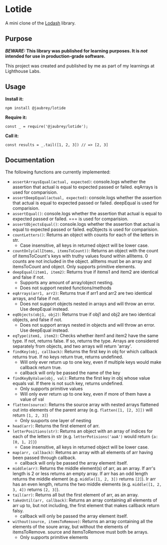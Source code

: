 # Lotide

A mini clone of the [Lodash](https://lodash.com) library.

## Purpose

**_BEWARE:_ This library was published for learning purposes. It is _not_ intended for use in production-grade software.**

This project was created and published by me as part of my learnings at Lighthouse Labs. 

## Usage

**Install it:**

`npm install @jaubrey/lotide`

**Require it:**

`const _ = require('@jaubrey/lotide');`

**Call it:**

`const results = _.tail([1, 2, 3]) // => [2, 3]`

## Documentation

The following functions are currently implemented:

* `assertArraysEqual(actual, expected)`: console.logs whether the assertion that actual is equal to expected passed or failed. eqArrays is used for comparision.
* `assertDeepEqual(actual, expected)`: console.logs whether the assertion that actual is equal to expected passed or failed. deepEqual is used for comparision.
* `assertEqual()`: console.logs whether the assertion that actual is equal to expected passed or failed. === is used for comparision.
* `assertObjectsEqual()`: console.logs whether the assertion that actual is equal to expected passed or failed. eqObjects is used for comparision.
* `countLetters()`: Returns an object with counts for each of the letters in str.
  * Case insensitive, all keys in returned object will be lower case.
* `countOnly(allItems, itemsToCount))`: Returns an object with the count of itemsToCount's keys with truthy values found within allItems. 0 counts are not included in the object. allItems must be an array and itemsToCount and object. Only supports primitive elements.
* `deepEqual(item1, item2)`: Returns true if items1 and item2 are identical and false if not.
  * Supports any amount of array/object nesting.
  * Does not support nested functions/methods
* `eqArrays(arr1, arr2)`: Returns true if arr1 and arr2 are two identical arrays, and false if not.
  * Does not support objects nested in arrays and will throw an error. Use deepEqual instead.
* `eqObjects(obj1, obj2)`: Returns true if obj1 and obj2 are two identical objects, and false if not.
  * Does not support arrays nested in objects and will throw an error. Use deepEqual instead.
* `eqType(item1, item2)`: Checks whether item1 and item2 have the same type. If not, returns false. If so, returns the type. Arrays are considered separately from objects, and two arrays will return 'array'.
* `findKey(obj, callback)`: Returns the first key in obj for which callback returns true. If no keys return true, returns undefined.
  * Will only ever return up to one key, even if multiple keys would make callback return true.
  * callback will only be passed the name of the key
* `findKeyByValue(obj, val)`: Returns the first key in obj whose value equals val. If there is not such key, returns undefined.
  * Only supports primitive values
  * Will only ever return up to one key, even if more of them have a value of val
* `flatten(source)`: Returns the source array with nested arrays flattened out into elements of the parent array (e.g. `flatten([1, [2, 3]])` will return `[1, 2, 3]`)
  * Only suuports one layer of nesting
* `head(arr)`: Returns the first element of arr.
* `letterPositions(str)`: Returns an object with an array of indices for each of the letters in str (e.g. `letterPotisions('aaA')` would return `{a: [0, 1, 2]}`)
  * Case insensitive, all keys in returned object will be lower case.
* `map(arr, callback)`: Returns an array with all elements of arr having been passed through callback.
  * callback will only be passed the array element itself.
* `middle(arr)`: Returns the middle element(s) of arr, as an array. If arr's length is 2 or less returns an empty array. If arr has an odd length returns the middle element (e.g. `middle([1, 2, 3])` returns `[2]`). Ir arr has an even length, returns the two middle elements (e.g. `middle([1, 2, 3, 4])` returns `[2, 3]`).
* `tail(arr)`: Returns all but the first element of arr, as an array.
* `takeUntil(arr, callback)`: Returns an array containing all elements of arr up to, but not including, the first element that makes callback return falsy.
  * callback will only be passed the array element itself.
* `without(source, itemsToRemove)`: Returns an array containing all the elements of the soure array, but without the elements of itemsToRemove. source and itemsToRemove must both be arrays.
  * Only supports primitive elements